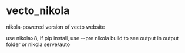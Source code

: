 # vecto_nikola

nikola-powered version of vecto website

use nikola>8, if pip install, use --pre
nikola build to see output in output folder or nikola serve/auto